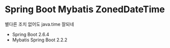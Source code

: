 # Spring Boot Mybatis ZonedDateTime
별다른 조치 없어도 java.time 잘되네

* Spring Boot 2.6.4
* Mybatis Spring Boot 2.2.2





